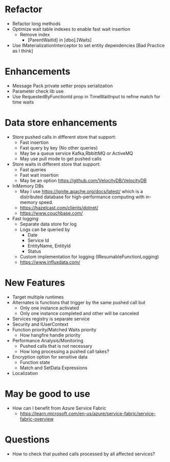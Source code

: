 ﻿# Refactor
* Refactor long methods
* Optimize wait table indexes to enable fast wait insertion
	* Remove index 
		* [ParentWaitId] in [dbo].[Waits]
* Use IMaterializationInterceptor to set entity dependencies [Bad Practice as I think]

# Enhancements
* Message Pack private setter props serialization
* Parameter check lib use
* Use RequestedByFunctionId prop in TimeWaitInput to refine match for time waits


# Data store enhancements
* Store pushed calls in different store that support:
	* Fast insertion
	* Fast query by key (No other queries)
	* May be a queue service Kafka,RbbittMQ or ActiveMQ
	* May use pull mode to get pushed calls
* Store waits in different store that support:
	* Fast queries 
	* Fast wait insertion
	* May be an option https://github.com/VelocityDB/VelocityDB
* InMemory DBs
	* May I use https://ignite.apache.org/docs/latest/ which is a distributed database for high-performance computing with in-memory speed.
	* https://hazelcast.com/clients/dotnet/
	* https://www.couchbase.com/
* Fast logging
	* Separate data store for log
	* Logs can be queried by
		* Date
		* Service Id
		* EntityName, EntityId
		* Status
	* Custom implementation for logging (IResumableFunctionLogging)
	* https://www.influxdata.com/

# New Features
* Target multiple runtimes
* Alternates is functions that trigger by the same pushed call but
	* Only one instance activated
	* Only one instance completed and other will be canceled
* Services registry is separate service
* Security and IUserContext
* Function priority/Matched Waits priority
	* How hangfire handle priority
* Performance Analysis/Monitoring
	* Pushed calls that is not necessary
	* How long processing a pushed call takes?
* Encryption option for sensitive data
	* Function state
	* Match and SetData Expressions
* Localization

# May be good to use
* How can I benefit from Azure Service Fabric
	* https://learn.microsoft.com/en-us/azure/service-fabric/service-fabric-overview


# Questions
* How to check that pushed calls processed by all affected services?


